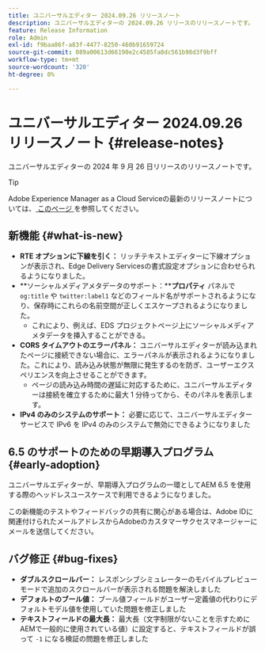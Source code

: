 ```yaml
---
title: ユニバーサルエディター 2024.09.26 リリースノート
description: ユニバーサルエディターの 2024.09.26 リリースのリリースノートです。
feature: Release Information
role: Admin
exl-id: f9baa86f-a83f-4477-8250-460b91659724
source-git-commit: 089a00613d66190e2c4585fa8dc561b98d3f9bff
workflow-type: tm+mt
source-wordcount: '320'
ht-degree: 0%

---
```


# ユニバーサルエディター 2024.09.26 リリースノート {#release-notes}

ユニバーサルエディターの 2024 年 9 月 26 日リリースのリリースノートです。

>[!TIP]
>
>Adobe Experience Manager as a Cloud Serviceの最新のリリースノートについては、[ このページ ](/help/release-notes/release-notes-cloud/release-notes-current.md) を参照してください。

## 新機能 {#what-is-new}

* **RTE オプションに下線を引く：** リッチテキストエディターに下線オプションが表示され、Edge Delivery Servicesの書式設定オプションに合わせられるようになりました。
* **ソーシャルメディアメタデータのサポート：****プロパティ** パネルで `og:title` や `twitter:label1` などのフィールド名がサポートされるようになり、保存時にこれらの名前空間が正しくエスケープされるようになりました。
   * これにより、例えば、EDS プロジェクトページ上にソーシャルメディアメタデータを挿入することができる。
* **CORS タイムアウトのエラーパネル：** ユニバーサルエディターが読み込まれたページに接続できない場合に、エラーパネルが表示されるようになりました。これにより、読み込み状態が無限に発生するのを防ぎ、ユーザーエクスペリエンスを向上させることができます。
   * ページの読み込み時間の遅延に対応するために、ユニバーサルエディターは接続を確立するために最大 1 分待ってから、そのパネルを表示します。
* **IPv4 のみのシステムのサポート：** 必要に応じて、ユニバーサルエディターサービスで IPv6 を IPv4 のみのシステムで無効にできるようになりました

## 6.5 のサポートのための早期導入プログラム {#early-adoption}

ユニバーサルエディターが、早期導入プログラムの一環としてAEM 6.5 を使用する際のヘッドレスユースケースで利用できるようになりました。

この新機能のテストやフィードバックの共有に関心がある場合は、Adobe IDに関連付けられたメールアドレスからAdobeのカスタマーサクセスマネージャーにメールを送信してください。

## バグ修正 {#bug-fixes}

* **ダブルスクロールバー：** レスポンシブシミュレーターのモバイルプレビューモードで追加のスクロールバーが表示される問題を解決しました
* **デフォルトのブール値：** ブール値フィールドがユーザー定義値の代わりにデフォルトモデル値を使用していた問題を修正しました
* **テキストフィールドの最大長：** 最大長（文字制限がないことを示すためにAEMで一般的に使用されている値）に設定すると、テキストフィールドが誤って `-1` になる検証の問題を修正しました
